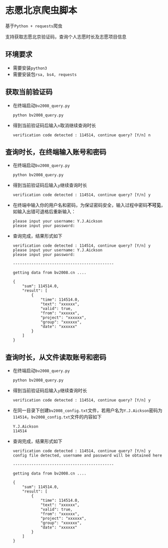 # 志愿北京爬虫脚本

基于`Python + requests`爬虫

支持获取志愿北京验证码，查询个人志愿时长及志愿项目信息

## 环境要求
- 需要安装`python3`
- 需要安装包`rsa, bs4, requests`

## 获取当前验证码
- 在终端启动`bv2008_query.py`
	```
	python bv2008_query.py
	```
- 得到当前验证码后输入`n`取消继续查询时长
	```
	verification code detected : 114514, continue query? [Y/n] n
	```

## 查询时长，在终端输入账号和密码
- 在终端启动`bv2008_query.py`
	```
	python bv2008_query.py
	```
- 得到当前验证码后输入`y`继续查询时长
	```
	verification code detected : 114514, continue query? [Y/n] y
	```
- 在终端中输入你的用户名和密码，为保证密码安全，输入过程中密码**不可见**，如输入出错可退格后重新输入：
	```
	please input your username: Y.J.Aickson
	please input your password:
	```
- 查询完成，结果形式如下
	```
	verification code detected : 114514, continue query? [Y/n] y
	please input your username: Y.J.Aickson
	please input your password:

	--------------------------------------------

	getting data from bv2008.cn ....

	{
		"sum": 114514.0,
		"result": [
			{
				"time": 114514.0,
				"text": "xxxxxx",
				"valid": true,
				"from": "xxxxxx",
				"project": "xxxxxx",
				"group": "xxxxxx",
				"date": "xxxxxx"
			}
		]
	}
	```

## 查询时长，从文件读取账号和密码
- 在终端启动`bv2008_query.py`
	```
	python bv2008_query.py
	```
- 得到当前验证码后输入`y`继续查询时长
	```
	verification code detected : 114514, continue query? [Y/n] y
	```
- 在同一目录下创建`bv2008_config.txt`文件，若用户名为`Y.J.Aickson`密码为`114514`，`bv2008_config.txt`文件的内容如下
	```
	Y.J.Aickson
	114514
	```
- 查询完成，结果形式如下
	```
	verification code detected : 114514, continue query? [Y/n] y
	config file detected, username and password will be obtained here

	--------------------------------------------

	getting data from bv2008.cn ....

	{
		"sum": 114514.0,
		"result": [
			{
				"time": 114514.0,
				"text": "xxxxxx",
				"valid": true,
				"from": "xxxxxx",
				"project": "xxxxxx",
				"group": "xxxxxx",
				"date": "xxxxxx"
			}
		]
	}
	```
